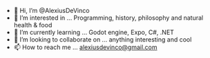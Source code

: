 - 👋 Hi, I’m @AlexiusDeVinco
- 👀 I’m interested in ... Programming, history, philosophy and natural health & food
- 🌱 I’m currently learning ... Godot engine, Expo, C#, .NET
- 💞️ I’m looking to collaborate on ... anything interesting and cool
- 📫 How to reach me ... alexiusdevinco@gmail.com

<!---
LexusDaVinco/LexusDaVinco is a ✨ special ✨ repository because its `README.md` (this file) appears on your GitHub profile.
--->

